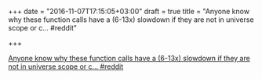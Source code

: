 +++
date = "2016-11-07T17:15:05+03:00"
draft = true
title = "Anyone know why these function calls have a (6-13x) slowdown if they are not in universe scope or c…  #reddit"

+++

<p><a href="https://t.co/lvXpoFdg2E">Anyone know why these function calls have a (6-13x) slowdown if they are not in universe scope or c…  #reddit</a></p>
